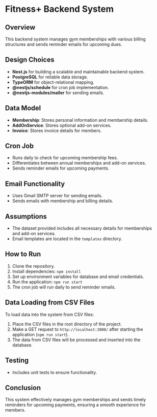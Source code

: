 # Fitness+ Backend System

## Overview
This backend system manages gym memberships with various billing structures and sends reminder emails for upcoming dues.

## Design Choices
- **Nest.js** for building a scalable and maintainable backend system.
- **PostgreSQL** for reliable data storage.
- **TypeORM** for object-relational mapping.
- **@nestjs/schedule** for cron job implementation.
- **@nestjs-modules/mailer** for sending emails.

## Data Model
- **Membership**: Stores personal information and membership details.
- **AddOnService**: Stores optional add-on services.
- **Invoice**: Stores invoice details for members.

## Cron Job
- Runs daily to check for upcoming membership fees.
- Differentiates between annual memberships and add-on services.
- Sends reminder emails for upcoming payments.

## Email Functionality
- Uses Gmail SMTP server for sending emails.
- Sends emails with membership and billing details.

## Assumptions
- The dataset provided includes all necessary details for memberships and add-on services.
- Email templates are located in the `templates` directory.

## How to Run
1. Clone the repository.
2. Install dependencies: `npm install`
3. Set up environment variables for database and email credentials.
4. Run the application: `npm run start`
5. The cron job will run daily to send reminder emails.

## Data Loading from CSV Files
To load data into the system from CSV files:
1. Place the CSV files in the root directory of the project.
2. Make a GET request to `http://localhost:3000/` after starting the application (`npm run start`).
3. The data from CSV files will be processed and inserted into the database.

## Testing
- Includes unit tests to ensure functionality.

## Conclusion
This system effectively manages gym memberships and sends timely reminders for upcoming payments, ensuring a smooth experience for members.
